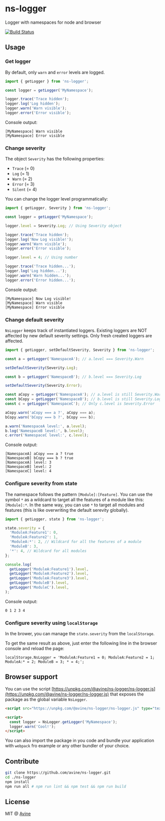 # ns-logger

Logger with namespaces for node and browser

[![Build Status](https://travis-ci.org/avine/ns-logger.svg?branch=master)](https://travis-ci.org/avine/ns-logger)

## Usage

### Get logger

By default, only `warn` and `error` levels are logged.

```js
import { getLogger } from 'ns-logger';

const logger = getLogger('MyNamespace');

logger.trace('Trace hidden');
logger.log('Log hidden');
logger.warn('Warn visible');
logger.error('Error visible');
```

Console output:

```console
[MyNamespace] Warn visible
[MyNamespace] Error visible
```

### Change severity

The object `Severity` has the following properties:

- `Trace`  (= 0)
- `Log`    (= 1)
- `Warn`   (= 2)
- `Error`  (= 3)
- `Silent` (= 4)

You can change the logger level programmatically:

```js
import { getLogger, Severity } from 'ns-logger';

const logger = getLogger('MyNamespace');

logger.level = Severity.Log; // Using Severity object

logger.trace('Trace hidden');
logger.log('Now Log visible!');
logger.warn('Warn visible');
logger.error('Error visible');

logger.level = 4; // Using number

logger.trace('Trace hidden...');
logger.log('Log hidden...');
logger.warn('Warn hidden...');
logger.error('Error hidden...');
```

Console output:

```console
[MyNamespace] Now Log visible!
[MyNamespace] Warn visible
[MyNamespace] Error visible
```

### Change default severity

`NsLogger` keeps track of instantiated loggers.
Existing loggers are NOT affected by new default severity settings.
Only fresh created loggers are affected.

```js
import { getLogger, setDefaultSeverity, Severity } from 'ns-logger';

const a = getLogger('NamespaceA'); // a.level === Severity.Warn

setDefaultSeverity(Severity.Log);

const b = getLogger('NamespaceB'); // b.level === Severity.Log

setDefaultSeverity(Severity.Error);

const aCopy = getLogger('NamespaceA'); // a.level is still Severity.Warn
const bCopy = getLogger('NamespaceB'); // b.level is still Severity.Log
const c = getLogger('NamespaceC'); // Only c.level is Severity.Error

aCopy.warn('aCopy === a ?', aCopy === a);
bCopy.warn('bCopy === b ?', bCopy === b);

a.warn('NamespaceA level:', a.level);
b.log('NamespaceB level:', b.level);
c.error('NamespaceC level:', c.level);
```

Console output:

```console
[NamespaceA] aCopy === a ? true
[NamespaceB] bCopy === b ? true
[NamespaceA] level: 3
[NamespaceB] level: 2
[NamespaceC] level: 4
```

### Configure severity from state

The namespace follows the pattern `[Module]:[Feature]`.
You can use the symbol `*` as a wildcard to target all the features of a module like this: `[Module]:*`.
In the same way, you can use `*` to target all modules and features (this is like overwriting the default serevity globally).

```js
import { getLogger, state } from 'ns-logger';

state.severity = {
  'ModuleA:Feature1': 0,
  'ModuleA:Feature2': 1,
  'ModuleA:*': 2, // Wildcard for all the features of a module
  'ModuleB': 3,
  '*': 4, // Wildcard for all modules
};

console.log(
  getLogger('ModuleA:Feature1').level,
  getLogger('ModuleA:Feature2').level,
  getLogger('ModuleA:Feature3').level,
  getLogger('ModuleB').level,
  getLogger('ModuleC').level,
);
```

Console output:

```console
0 1 2 3 4
```

### Configure severity using `localStorage`

In the brower, you can manage the `state.severity` from the `localStorage`.

To get the same result as above, just enter the following line in the browser console and reload the page:

```console
localStorage.NsLogger = 'ModuleA:Feature1 = 0; ModuleA:Feature2 = 1; ModuleA:* = 2; ModuleB = 3; * = 4;';
```

## Browser support

You can use the script
[https://unpkg.com/@avine/ns-logger/ns-logger.js](https://unpkg.com/@avine/ns-logger/ns-logger.js)
that exposes the package as the global variable `NsLogger`.

```html
<script src="https://unpkg.com/@avine/ns-logger/ns-logger.js" type="text/javascript"></script>

<script>
  const logger = NsLogger.getLogger('MyNamespace');
  logger.warn('Cool!');
</script>
```

You can also import the package in you code and bundle your application with `webpack` fro example or any other bundler of your choice.

## Contribute

```bash
git clone https://github.com/avine/ns-logger.git
cd ./ns-logger
npm install
npm run all # npm run lint && npm test && npm run build
```

## License

MIT @ [Avine](https://avine.io)
